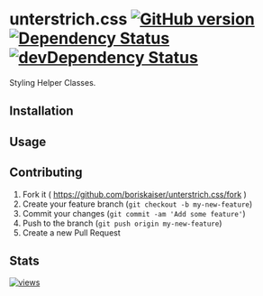 # unterstrich.css [![GitHub version](https://badge.fury.io/gh/boriskaiser%2Funterstrich.css.svg)](http://badge.fury.io/gh/boriskaiser%2Funterstrich.css) [![Dependency Status](https://david-dm.org/boriskaiser/unterstrich.css.svg)](https://david-dm.org/boriskaiser/unterstrich.css) [![devDependency Status](https://david-dm.org/boriskaiser/unterstrich.css/dev-status.svg)](https://david-dm.org/boriskaiser/unterstrich.css#info=devDependencies)

Styling Helper Classes.


## Installation


## Usage


## Contributing

1. Fork it ( https://github.com/boriskaiser/unterstrich.css/fork )
2. Create your feature branch (`git checkout -b my-new-feature`)
3. Commit your changes (`git commit -am 'Add some feature'`)
4. Push to the branch (`git push origin my-new-feature`)
5. Create a new Pull Request


## Stats
[![views](https://sourcegraph.com/api/repos/github.com/boriskaiser/unterstrich.css/.counters/views.svg)](https://sourcegraph.com/github.com/boriskaiser/unterstrich.css) 
